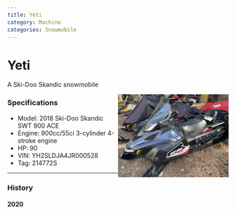 ```yaml
---
title: Yeti
category: Machine
categories: Snowmobile
---
```

# Yeti

A Ski-Doo Skandic snowmobile

<img src="img/2020-Yeti.jpeg" alt="photo of snowmobile" style="width: 50%;" align="right">

### Specifications
- Model: 2018 Ski-Doo Skandic SWT 900 ACE
- Engine: 900cc/55ci 3-cylinder 4-stroke engine
- HP: 90
- VIN: YH2SLDJA4JR000528
- Tag: 214772S

---
### History
#### 2020